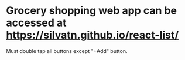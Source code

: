 # Grocery shopping web app can be accessed at https://silvatn.github.io/react-list/
Must double tap all buttons except "+Add" button.
